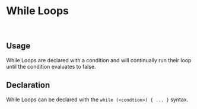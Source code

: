 # While Loops
<br>

## Usage
While Loops are declared with a condition and will continually run their loop until the condition evaluates to false.<br>

## Declaration
While Loops can be declared with the `while (<condtion>) { ... }` syntax.